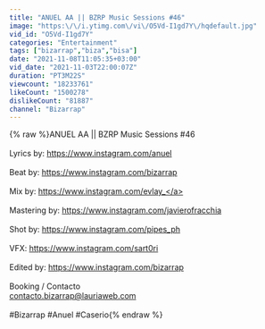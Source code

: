 ```yaml
---
title: "ANUEL AA || BZRP Music Sessions #46"
image: "https:\/\/i.ytimg.com\/vi\/O5Vd-I1gd7Y\/hqdefault.jpg"
vid_id: "O5Vd-I1gd7Y"
categories: "Entertainment"
tags: ["bizarrap","biza","bisa"]
date: "2021-11-08T11:05:35+03:00"
vid_date: "2021-11-03T22:00:07Z"
duration: "PT3M22S"
viewcount: "18233761"
likeCount: "1500278"
dislikeCount: "81887"
channel: "Bizarrap"
---
```

{% raw %}ANUEL AA || BZRP Music Sessions #46<br /><br />Lyrics by: <a rel="nofollow" target="blank" href="https://www.instagram.com/anuel">https://www.instagram.com/anuel</a><br /><br />Beat by:  <a rel="nofollow" target="blank" href="https://www.instagram.com/bizarrap">https://www.instagram.com/bizarrap</a> <br /><br />Mix by:  <a rel="nofollow" target="blank" href="https://www.instagram.com/evlay_">https://www.instagram.com/evlay_</a> <br /><br />Mastering by: <a rel="nofollow" target="blank" href="https://www.instagram.com/javierofracchia">https://www.instagram.com/javierofracchia</a><br /><br />Shot by: <a rel="nofollow" target="blank" href="https://www.instagram.com/pipes_ph">https://www.instagram.com/pipes_ph</a><br /><br />VFX: <a rel="nofollow" target="blank" href="https://www.instagram.com/sart0ri">https://www.instagram.com/sart0ri</a><br /><br />Edited by: <a rel="nofollow" target="blank" href="https://www.instagram.com/bizarrap">https://www.instagram.com/bizarrap</a><br /><br />Booking / Contacto  <br />contacto.bizarrap@lauriaweb.com<br /><br />#Bizarrap #Anuel #Caserio{% endraw %}
